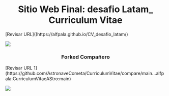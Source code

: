 <h1 align="center"> Sitio Web Final: desafio Latam_  Curriculum Vitae</h1>
[Revisar URL]((https://alfpala.github.io/CV_desafio_latam/)
<p align="left">
   <img src="https://alfpala.github.io/CV_desafio_latam/asset/images/portada_git.jpg">
   </p>

<h3 align="center"> Forked Compañero</h3>
[Revisar URL 1](https://github.com/AstronaveCometa/CurriculumVitae/compare/main...alfpala:CurriculumVitaeAStro:main)
<p align="left">
   <img src="https://alfpala.github.io/CV_desafio_latam/asset/images/forked_1.jpg">
   </p>
